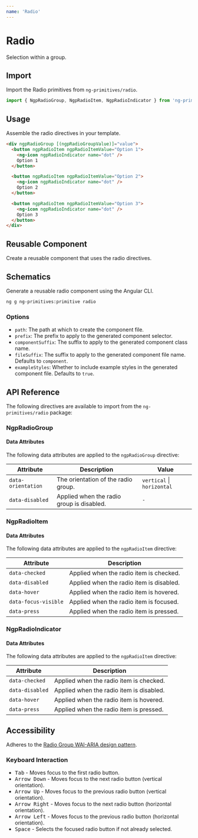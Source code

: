 ```yaml
---
name: 'Radio'
---
```


# Radio

Selection within a group.

<docs-example name="radio"></docs-example>

## Import

Import the Radio primitives from `ng-primitives/radio`.

```ts
import { NgpRadioGroup, NgpRadioItem, NgpRadioIndicator } from 'ng-primitives/radio';
```

## Usage

Assemble the radio directives in your template.

```html
<div ngpRadioGroup [(ngpRadioGroupValue)]="value">
  <button ngpRadioItem ngpRadioItemValue="Option 1">
    <ng-icon ngpRadioIndicator name="dot" />
    Option 1
  </button>

  <button ngpRadioItem ngpRadioItemValue="Option 2">
    <ng-icon ngpRadioIndicator name="dot" />
    Option 2
  </button>

  <button ngpRadioItem ngpRadioItemValue="Option 3">
    <ng-icon ngpRadioIndicator name="dot" />
    Option 3
  </button>
</div>
```

## Reusable Component

Create a reusable component that uses the radio directives.

<docs-snippet name="radio"></docs-snippet>

## Schematics

Generate a reusable radio component using the Angular CLI.

```bash npm
ng g ng-primitives:primitive radio
```

### Options

- `path`: The path at which to create the component file.
- `prefix`: The prefix to apply to the generated component selector.
- `componentSuffix`: The suffix to apply to the generated component class name.
- `fileSuffix`: The suffix to apply to the generated component file name. Defaults to `component`.
- `exampleStyles`: Whether to include example styles in the generated component file. Defaults to `true`.

## API Reference

The following directives are available to import from the `ng-primitives/radio` package:

### NgpRadioGroup

<api-docs name="NgpRadioGroup"></api-docs>

#### Data Attributes

The following data attributes are applied to the `ngpRadioGroup` directive:

| Attribute          | Description                               | Value                      |
| ------------------ | ----------------------------------------- | -------------------------- |
| `data-orientation` | The orientation of the radio group.       | `vertical` \| `horizontal` |
| `data-disabled`    | Applied when the radio group is disabled. | `-`                        |

### NgpRadioItem

<api-docs name="NgpRadioItem"></api-docs>

#### Data Attributes

The following data attributes are applied to the `ngpRadioItem` directive:

| Attribute            | Description                              |
| -------------------- | ---------------------------------------- |
| `data-checked`       | Applied when the radio item is checked.  |
| `data-disabled`      | Applied when the radio item is disabled. |
| `data-hover`         | Applied when the radio item is hovered.  |
| `data-focus-visible` | Applied when the radio item is focused.  |
| `data-press`         | Applied when the radio item is pressed.  |

### NgpRadioIndicator

<api-docs name="NgpRadioIndicator"></api-docs>

#### Data Attributes

The following data attributes are applied to the `ngpRadioItem` directive:

| Attribute       | Description                              |
| --------------- | ---------------------------------------- |
| `data-checked`  | Applied when the radio item is checked.  |
| `data-disabled` | Applied when the radio item is disabled. |
| `data-hover`    | Applied when the radio item is hovered.  |
| `data-press`    | Applied when the radio item is pressed.  |

## Accessibility

Adheres to the [Radio Group WAI-ARIA design pattern](https://www.w3.org/WAI/ARIA/apg/patterns/radio).

### Keyboard Interaction

- <kbd>Tab</kbd> - Moves focus to the first radio button.
- <kbd>Arrow Down</kbd> - Moves focus to the next radio button (vertical orientation).
- <kbd>Arrow Up</kbd> - Moves focus to the previous radio button (vertical orientation).
- <kbd>Arrow Right</kbd> - Moves focus to the next radio button (horizontal orientation).
- <kbd>Arrow Left</kbd> - Moves focus to the previous radio button (horizontal orientation).
- <kbd>Space</kbd> - Selects the focused radio button if not already selected.
